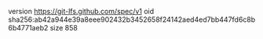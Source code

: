 version https://git-lfs.github.com/spec/v1
oid sha256:ab42a944e39a8eee902432b3452658f24142aed4ed7bb447fd6c8b6b4771aeb2
size 858
